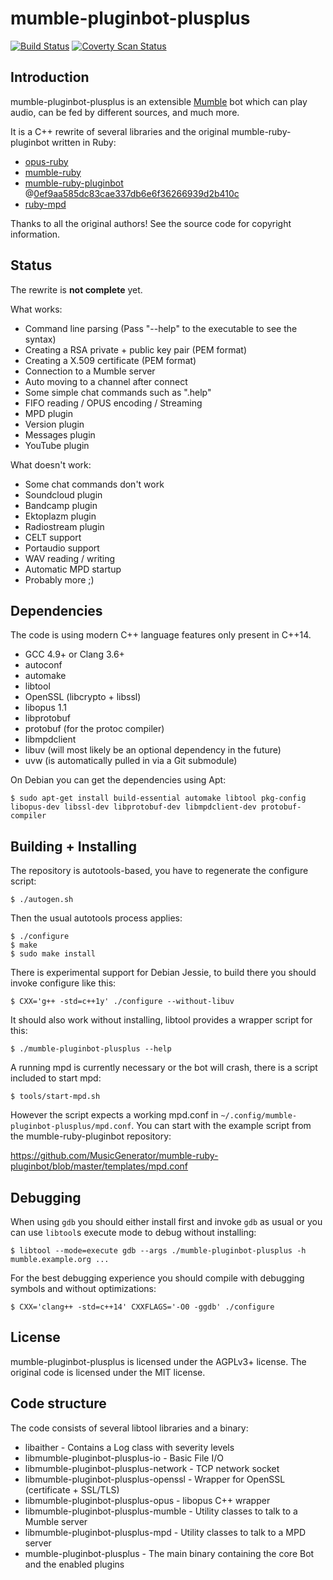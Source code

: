 # mumble-pluginbot-plusplus

[![Build Status](https://travis-ci.org/promi/mumble-pluginbot-plusplus.svg?branch=master)](https://travis-ci.org/promi/mumble-pluginbot-plusplus)
[![Coverty Scan Status](https://scan.coverity.com/projects/12590/badge.svg?flat=1)](https://scan.coverity.com/projects/promi-mumble-pluginbot-plusplus)

## Introduction

mumble-pluginbot-plusplus is an extensible [Mumble](https://wiki.mumble.info/wiki/Main_Page) bot which can play audio, can be fed by different sources, and much more.

It is a C++ rewrite of several libraries and the original mumble-ruby-pluginbot written in Ruby:

- [opus-ruby](https://github.com/dafoxia/opus-ruby)
- [mumble-ruby](https://github.com/dafoxia/mumble-ruby)
- [mumble-ruby-pluginbot](https://github.com/MusicGenerator/mumble-ruby-pluginbot) @[0ef9aa585dc83cae337db6e6f36266939d2b410c](https://github.com/MusicGenerator/mumble-ruby-pluginbot/tree/0ef9aa585dc83cae337db6e6f36266939d2b410c)
- [ruby-mpd](https://github.com/archSeer/ruby-mpd)

Thanks to all the original authors! See the source code for copyright information.

## Status

The rewrite is **not complete** yet.

What works:

- Command line parsing (Pass "--help" to the executable to see the syntax)
- Creating a RSA private + public key pair (PEM format)
- Creating a X.509 certificate (PEM format)
- Connection to a Mumble server
- Auto moving to a channel after connect
- Some simple chat commands such as ".help"
- FIFO reading / OPUS encoding / Streaming
- MPD plugin
- Version plugin
- Messages plugin
- YouTube plugin

What doesn't work:

- Some chat commands don't work
- Soundcloud plugin
- Bandcamp plugin
- Ektoplazm plugin
- Radiostream plugin
- CELT support
- Portaudio support
- WAV reading / writing
- Automatic MPD startup
- Probably more ;)

## Dependencies

The code is using modern C++ language features only present in C++14.

- GCC 4.9+ or Clang 3.6+
- autoconf
- automake
- libtool
- OpenSSL (libcrypto + libssl)
- libopus 1.1
- libprotobuf
- protobuf (for the protoc compiler)
- libmpdclient
- libuv (will most likely be an optional dependency in the future)
- uvw (is automatically pulled in via a Git submodule)

On Debian you can get the dependencies using Apt:

    $ sudo apt-get install build-essential automake libtool pkg-config libopus-dev libssl-dev libprotobuf-dev libmpdclient-dev protobuf-compiler

## Building + Installing

The repository is autotools-based, you have to regenerate the configure script:

    $ ./autogen.sh

Then the usual autotools process applies:

    $ ./configure
    $ make
    $ sudo make install
	
There is experimental support for Debian Jessie, to build there you should invoke configure like this:

    $ CXX='g++ -std=c++1y' ./configure --without-libuv

It should also work without installing, libtool provides a wrapper script for this:

    $ ./mumble-pluginbot-plusplus --help
    
A running mpd is currently necessary or the bot will crash, there is a script included to start mpd:

    $ tools/start-mpd.sh

However the script expects a working mpd.conf in `~/.config/mumble-pluginbot-plusplus/mpd.conf`. You can start with the example script from the mumble-ruby-pluginbot repository:

https://github.com/MusicGenerator/mumble-ruby-pluginbot/blob/master/templates/mpd.conf

## Debugging

When using `gdb` you should either install first and invoke `gdb` as usual or you can use `libtool`s execute mode to debug without installing:

    $ libtool --mode=execute gdb --args ./mumble-pluginbot-plusplus -h mumble.example.org ...
    
For the best debugging experience you should compile with debugging symbols and without optimizations:

    $ CXX='clang++ -std=c++14' CXXFLAGS='-O0 -ggdb' ./configure

## License

mumble-pluginbot-plusplus is licensed under the AGPLv3+ license. The original code is licensed under the MIT license.

## Code structure

The code consists of several libtool libraries and a binary:

- libaither - Contains a Log class with severity levels
- libmumble-pluginbot-plusplus-io - Basic File I/O
- libmumble-pluginbot-plusplus-network - TCP network socket
- libmumble-pluginbot-plusplus-openssl - Wrapper for OpenSSL (certificate + SSL/TLS)
- libmumble-pluginbot-plusplus-opus - libopus C++ wrapper
- libmumble-pluginbot-plusplus-mumble - Utility classes to talk to a Mumble server
- libmumble-pluginbot-plusplus-mpd - Utility classes to talk to a MPD server
- mumble-pluginbot-plusplus - The main binary containing the core Bot and the enabled plugins

